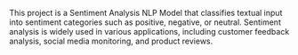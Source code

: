 This project is a Sentiment Analysis NLP Model that classifies textual input into sentiment categories such as positive, negative, or neutral. Sentiment analysis is widely used in various applications, including customer feedback analysis, social media monitoring, and product reviews.

